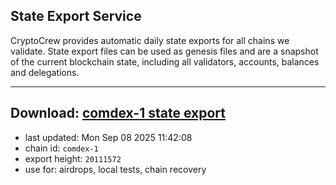 ## State Export Service
CryptoCrew provides automatic daily state exports for all chains we validate. State export files can be used as genesis files and are a snapshot of the current blockchain state, including all validators, accounts, balances and delegations.

---
**Download: [comdex-1 state export](https://dl-eu2.ccvalidators.com/SERVICE/comdex/comdex-1_export_20111572.json)**
---

- last updated: Mon Sep 08 2025 11:42:08
- chain id: `comdex-1`
- export height: `20111572`
- use for: airdrops, local tests, chain recovery
